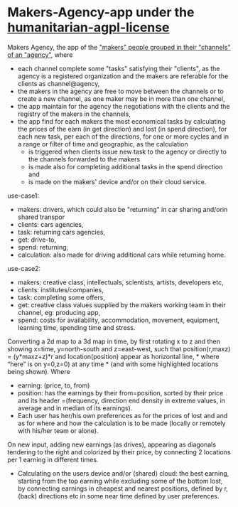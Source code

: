 # Makers-Agency-app under the [humanitarian-agpl-license](http://namzezam.wikidot.com/humanitarian-agpl-license)
Makers Agency, the app of the ["makers" people grouped in their "channels" of an "agency"](http://liquid-unions.wikidot.com/liquid-agency), where
* each channel complete some "tasks" satisfying their "clients", as the agency is a registered organization and the makers are referable for the clients as channel@agency,
* the makers in the agency are free to move between the channels or to create a new channel, as one maker may be in more than one channel,
* the app maintain for the agency the negotiations with the clients and the registry of the makers in the channels, 
* the app find for each makers the most economical tasks by calculating the prices of the earn (in get direction) and lost (in spend direction), for each new task, per each of the directions, for one or more cycles and in a range or filter of time and geographic, as the calculation 
   * is triggered when clients issue new task to the agency or directly to the channels forwarded to the makers
   * is made also for completing additional tasks in the spend direction and  
   * is made on the makers' device and/or on their cloud service.

use-case1: 
* makers: 	drivers, which could also be "returning" in car sharing and/orin shared transpor
* clients:	cars agencies, 
* task: 	returning cars agencies, 
* get: 	drive-to,
* spend: 	returning,
* calculation: also made for driving additional cars while returning home.
 
use-case2:  
* makers: 	creative class, intellectuals, scientists, artists, developers etc,
* clients: 	institutes/companies,
* task: 	completing some offers, 
* get:  	creative class values supplied by the makers working team in their channel, eg: producing app,
* spend: 	costs for availability, accommodation, movement, equipment, learning time, spending time and stress. 

Converting a 2d map to a 3d map in time, by first rotating x to z and then showing x=time, y=north-south and z=east-west, such that position(r,maxz) = (y*maxz+z)*r and	location(position) appear as horizontal line, 
	*		where “here” is on y=0,z=0) at any time 
	*			(and with some highlighted locations being shown).
Where
*	earning: (price, to, from) 
*	position: has the earnings by their from=position, sorted by their price  and its header =(frequency, direction end density in extreme values, in average and in median of its earnings).
*	Each user has her/his own preferences as for	the prices of lost and and as for where and how the calculation is to be made (locally or remotely with  his/her team or alone).

On new input, adding new earnings (as drives), appearing as diagonals tendering to the right and colorized by their price, by connecting 2 locations per 1 earning in different times.
*	Calculating on the users device and/or (shared) cloud: the best earning, starting from the top earning while excluding some of the bottom lost, by connecting earnings in cheapest and nearest positions, defined by r, (back) directions etc in some near time defined by user preferences.

